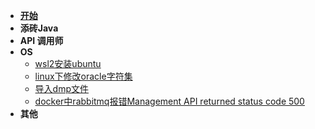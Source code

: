 * [**开始**](README.md)
* **添砖Java**
* **API 调用师**
* **OS**
  * [wsl2安装ubuntu](/md/wsl安装ubuntu.md)
  * [linux下修改oracle字符集](/md/linux下oralce修改字符集.md)
  * [导入dmp文件](/md/导入dmp.md)
  * [docker中rabbitmq报错Management API returned status code 500](/md/docker中rabbitmq报错.md)
* **其他**